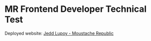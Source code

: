 # MR Frontend Developer Technical Test
Deployed website: [Jedd Lupoy - Moustache Republic](https://jeddlupoy.com/jedd-moustache-republic/)
